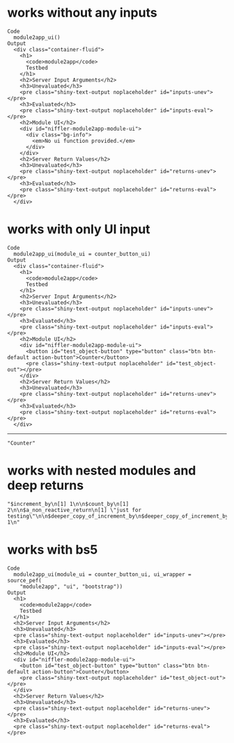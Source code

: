 # works without any inputs

    Code
      module2app_ui()
    Output
      <div class="container-fluid">
        <h1>
          <code>module2app</code>
          Testbed
        </h1>
        <h2>Server Input Arguments</h2>
        <h3>Unevaluated</h3>
        <pre class="shiny-text-output noplaceholder" id="inputs-unev"></pre>
        <h3>Evaluated</h3>
        <pre class="shiny-text-output noplaceholder" id="inputs-eval"></pre>
        <h2>Module UI</h2>
        <div id="niffler-module2app-module-ui">
          <div class="bg-info">
            <em>No ui function provided.</em>
          </div>
        </div>
        <h2>Server Return Values</h2>
        <h3>Unevaluated</h3>
        <pre class="shiny-text-output noplaceholder" id="returns-unev"></pre>
        <h3>Evaluated</h3>
        <pre class="shiny-text-output noplaceholder" id="returns-eval"></pre>
      </div>

# works with only UI input

    Code
      module2app_ui(module_ui = counter_button_ui)
    Output
      <div class="container-fluid">
        <h1>
          <code>module2app</code>
          Testbed
        </h1>
        <h2>Server Input Arguments</h2>
        <h3>Unevaluated</h3>
        <pre class="shiny-text-output noplaceholder" id="inputs-unev"></pre>
        <h3>Evaluated</h3>
        <pre class="shiny-text-output noplaceholder" id="inputs-eval"></pre>
        <h2>Module UI</h2>
        <div id="niffler-module2app-module-ui">
          <button id="test_object-button" type="button" class="btn btn-default action-button">Counter</button>
          <pre class="shiny-text-output noplaceholder" id="test_object-out"></pre>
        </div>
        <h2>Server Return Values</h2>
        <h3>Unevaluated</h3>
        <pre class="shiny-text-output noplaceholder" id="returns-unev"></pre>
        <h3>Evaluated</h3>
        <pre class="shiny-text-output noplaceholder" id="returns-eval"></pre>
      </div>

---

    "Counter"

# works with nested modules and deep returns

    "$increment_by\n[1] 1\n\n$count_by\n[1] 2\n\n$a_non_reactive_return\n[1] \"just for testing\"\n\n$deeper_copy_of_increment_by\n$deeper_copy_of_increment_by$increment_by\n[1] 1\n"

# works with bs5

    Code
      module2app_ui(module_ui = counter_button_ui, ui_wrapper = source_pef(
        "module2app", "ui", "bootstrap"))
    Output
      <h1>
        <code>module2app</code>
        Testbed
      </h1>
      <h2>Server Input Arguments</h2>
      <h3>Unevaluated</h3>
      <pre class="shiny-text-output noplaceholder" id="inputs-unev"></pre>
      <h3>Evaluated</h3>
      <pre class="shiny-text-output noplaceholder" id="inputs-eval"></pre>
      <h2>Module UI</h2>
      <div id="niffler-module2app-module-ui">
        <button id="test_object-button" type="button" class="btn btn-default action-button">Counter</button>
        <pre class="shiny-text-output noplaceholder" id="test_object-out"></pre>
      </div>
      <h2>Server Return Values</h2>
      <h3>Unevaluated</h3>
      <pre class="shiny-text-output noplaceholder" id="returns-unev"></pre>
      <h3>Evaluated</h3>
      <pre class="shiny-text-output noplaceholder" id="returns-eval"></pre>

